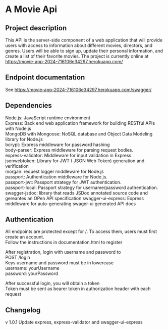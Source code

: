 # A Movie Api

## Project description
This API is the server-side component of a web application that will provide users with access to information about different movies, directors, and genres. Users will be able to sign up, update their personal information, and create a list of their favorite movies.
The project is currently online at https://movie-app-2024-716106e34297.herokuapp.com/

## Endpoint documentation
See https://movie-app-2024-716106e34297.herokuapp.com/swagger/

## Dependencies
Node.js: JavaScript runtime environment  
Express: Back end web application framework for building RESTful APIs with Node.js  
MongoDB with Mongoose: NoSQL database and Object Data Modeling library for Node.js  
bcrypt: Express middleware for password hashing  
body-parser: Express middleware for parsing request bodies.  
express-validator: Middleware for input validation in Express.  
jsonwebtoken: Library for JWT ( JSON Web Token) generation and verification  
morgan: request logger middleware for Node.js  
passport: Authentication middleware for Node.js.  
passport-jwt: Passport strategy for JWT authentication.  
passport-local: Passport strategy for username/password authentication. 
swagger-jsdoc: library that reads JSDoc annotated source code and gereantes an OPen API specification
swagger-ui-express: Express middleware for auto-generating swager-ui generated API docs


## Authentication

All endpoints are protected except for /. To access them, users must first create an account.  
Follow the instructions in documentation.html to register

After registration, login with username and password to  
POST /login  
Keys username and password must be in lowercase  
username: yourUsername  
password: yourPassword  

After successful login, you will obtain a token  
Token must be sent as bearer token in authorization header with each request

## Changelog
v 1.0.1 Update express, express-validator and swagger-ui-express